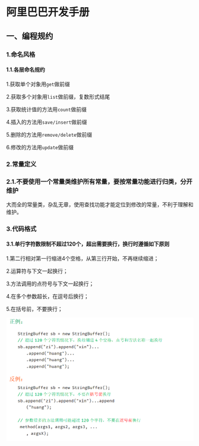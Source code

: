# 阿里巴巴开发手册

## 一、编程规约

### 1.命名风格

#### 1.1.各层命名规约

1.获取单个对象用`get`做前缀

2.获取多个对象用`list`做前缀，复数形式结尾

3.获取统计值的方法用`count`做前缀

4.插入的方法用`save/insert`做前缀

5.删除的方法用`remove/delete`做前缀

6.修改的方法用`update`做前缀

### 2.常量定义

### 2.1.不要使用一个常量类维护所有常量，要按常量功能进行归类，分开维护

大而全的常量类，杂乱无章，使用查找功能才能定位到修改的常量，不利于理解和维护。

### 3.代码格式

#### 3.1.单行字符数限制不超过120个，超出需要换行，换行时遵循如下原则

1.第二行相对第一行缩进4个空格，从第三行开始，不再继续缩进；

2.运算符与下文一起换行；

3.方法调用的点符号与下文一起换行；

4.在多个参数超长，在逗号后换行；

5.在括号前，不要换行；

![换行示例](https://raw.githubusercontent.com/moon-xuans/mediaImage/master/2024/20240416205900.png)
